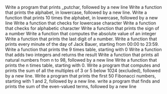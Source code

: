 Write a program that prints _putchar, followed by a new line
Write a function that prints the alphabet, in lowercase, followed by a new line.
Write a function that prints 10 times the alphabet, in lowercase, followed by a new line
Write a function that checks for lowercase character
Write a function that checks for alphabetic character
Write a function that prints the sign of a number
Write a function that computes the absolute value of an integer
Write a function that prints the last digit of a number.
Write a function that prints every minute of the day of Jack Bauer, starting from 00:00 to 23:59.
Write a function that prints the 9 times table, starting with 0
Write a function that adds two integers and returns the result
Write a function that prints all natural numbers from n to 98, followed by a new line
Write a function that prints the n times table, starting with 0.
Write a program that computes and prints the sum of all the multiples of 3 or 5 below 1024 (excluded), followed by a new line.
Write a program that prints the first 50 Fibonacci numbers, starting with 1 and 2, followed by a new line.
write a program that finds and prints the sum of the even-valued terms, followed by a new line